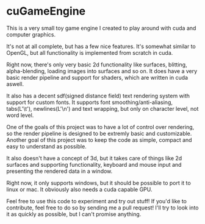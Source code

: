 # cuGameEngine
This is a very small toy game engine I created to play around with cuda and computer graphics.

It's not at all complete, but has a few nice features. It's somewhat similar to OpenGL, but all functionality is implemented from scratch in cuda.

Right now, there's only very basic 2d functionality like surfaces, blitting, alpha-blending, loading images into surfaces and so on.
It does have a very basic render pipeline and support for shaders, which are written in cuda aswell.

It also has a decent sdf(signed distance field) text rendering system with support for custom fonts. It supports font smoothing/anti-aliasing, tabs(L'\t'), newlines(L'\n') and text wrapping, but only on character level, not word level.

One of the goals of this project was to have a lot of control over rendering, so the render pipeline is designed to be extremly basic and customizable.
Another goal of this project was to keep the code as simple, compact and easy to understand as possible.

It also doesn't have a concept of 3d, but it takes care of things like 2d surfaces and supporting functionality, keyboard and mouse input and presenting the rendered data in a window.

Right now, it only supports windows, but it should be possible to port it to linux or mac.
It obviously also needs a cuda capable GPU.

Feel free to use this code to experiment and try out stuff!
If you'd like to contribute, feel free to do so by sending me a pull request! I'll try to look into it as quickly as possible, but I can't promise anything.
